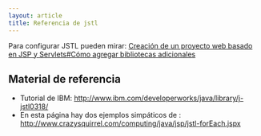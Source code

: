```yaml
---
layout: article
title: Referencia de jstl
---
```


Para configurar JSTL pueden mirar: [Creación de un proyecto web basado en JSP y Servlets\#Cómo agregar bibliotecas adicionales](creacion-de-un-proyecto-web-basado-en-jsp-y-servlets-como-agregar-bibliotecas-adicionales.html)

Material de referencia
----------------------

-   Tutorial de IBM: <http://www.ibm.com/developerworks/java/library/j-jstl0318/>
-   En esta página hay dos ejemplos simpáticos de : <http://www.crazysquirrel.com/computing/java/jsp/jstl-forEach.jspx>

